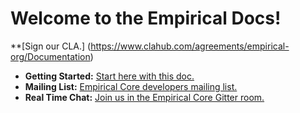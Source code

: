 # Welcome to the Empirical Docs!
  **[Sign our CLA.] (https://www.clahub.com/agreements/empirical-org/Documentation)
- **Getting Started:** [Start here with this doc.](https://github.com/empirical-org/Documentation/tree/master/Getting-Started) 
- **Mailing List:** [Empirical Core developers mailing list.](https://groups.google.com/forum/#!forum/empirical-core)
- **Real Time Chat:** [Join us in the Empirical Core Gitter room.](https://gitter.im/empirical-org)
